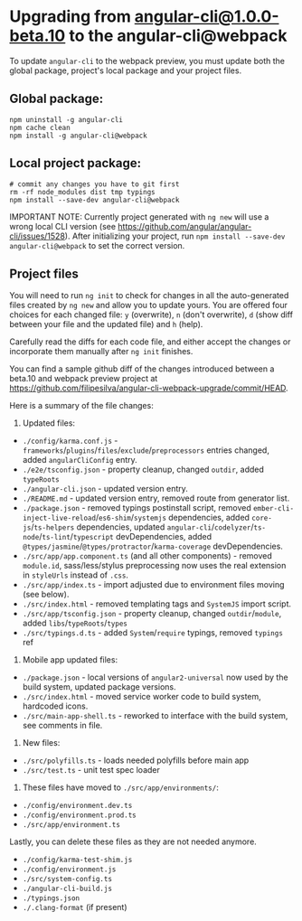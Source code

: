 # Upgrading from angular-cli@1.0.0-beta.10 to the angular-cli@webpack

To update `angular-cli` to the webpack preview, you must update both the global package, project's local package and your project files.

## Global package:
```
npm uninstall -g angular-cli
npm cache clean
npm install -g angular-cli@webpack
```

## Local project package:
```
# commit any changes you have to git first
rm -rf node_modules dist tmp typings
npm install --save-dev angular-cli@webpack
```

IMPORTANT NOTE: 
Currently project generated with `ng new` will use a wrong local CLI version (see https://github.com/angular/angular-cli/issues/1528). After initializing your project, run `npm install --save-dev angular-cli@webpack` to set the correct version.

## Project files

You will need to run `ng init` to check for changes in all the auto-generated files created by `ng new` and allow you to update yours. You are offered four choices for each changed file: `y` (overwrite), `n` (don't overwrite), `d` (show diff between your file and the updated file) and `h` (help).

Carefully read the diffs for each code file, and either accept the changes or incorporate them manually after `ng init` finishes.

You can find a sample github diff of the changes introduced between a beta.10 and webpack preview project at https://github.com/filipesilva/angular-cli-webpack-upgrade/commit/HEAD.

Here is a summary of the file changes:

1. Updated files:
  * `./config/karma.conf.js` - `frameworks`/`plugins`/`files`/`exclude`/`preprocessors` entries changed, added `angularCliConfig` entry.
  * `./e2e/tsconfig.json` - property cleanup, changed `outdir`, added `typeRoots`
  * `./angular-cli.json` - updated version entry.
  * `./README.md` - updated version entry, removed route from generator list.
  * `./package.json` - removed typings postinstall script, removed `ember-cli-inject-live-reload`/`es6-shim`/`systemjs` dependencies, added `core-js`/`ts-helpers` dependencies, updated `angular-cli`/`codelyzer`/`ts-node`/`ts-lint`/`typescript` devDependencies, added `@types/jasmine`/`@types/protractor`/`karma-coverage` devDependencies.
  * `./src/app/app.component.ts` (and all other components) - removed `module.id`, sass/less/stylus preprocessing now uses the real extension in `styleUrls` instead of `.css`.
  * `./src/app/index.ts` - import adjusted due to environment files moving (see below).
  * `./src/index.html` - removed templating tags and `SystemJS` import script.
  * `./src/app/tsconfig.json` - property cleanup, changed `outdir`/`module`, added `libs`/`typeRoots`/`types`
  * `./src/typings.d.ts` - added `System`/`require` typings, removed `typings` ref
1. Mobile app updated files:
  * `./package.json` - local versions of `angular2-universal` now used by the build system, updated package versions.
  * `./src/index.html` - moved service worker code to build system, hardcoded icons.   
  * `./src/main-app-shell.ts` - reworked to interface with the build system, see comments in file.
1. New files:
  * `./src/polyfills.ts` - loads needed polyfills before main app
  * `./src/test.ts` - unit test spec loader
1. These files have moved to `./src/app/environments/`:
  * `./config/environment.dev.ts`
  * `./config/environment.prod.ts`
  * `./src/app/environment.ts`

Lastly, you can delete these files as they are not needed anymore.
  * `./config/karma-test-shim.js`
  * `./config/environment.js`
  * `./src/system-config.ts`
  * `./angular-cli-build.js`
  * `./typings.json`
  * `./.clang-format` (if present)